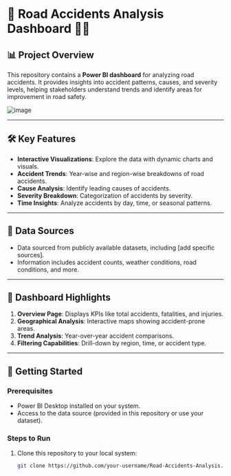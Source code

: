 # 🚦 Road Accidents Analysis Dashboard 🚗💥

## 📊 Project Overview  
This repository contains a **Power BI dashboard** for analyzing road accidents. It provides insights into accident patterns, causes, and severity levels, helping stakeholders understand trends and identify areas for improvement in road safety.

![image](https://github.com/user-attachments/assets/18fef81b-816e-492e-854b-ff020897cc63)


---

## 🛠️ Key Features  
- **Interactive Visualizations**: Explore the data with dynamic charts and visuals.  
- **Accident Trends**: Year-wise and region-wise breakdowns of road accidents.  
- **Cause Analysis**: Identify leading causes of accidents.  
- **Severity Breakdown**: Categorization of accidents by severity.  
- **Time Insights**: Analyze accidents by day, time, or seasonal patterns.

---

## 📂 Data Sources  
- Data sourced from publicly available datasets, including [add specific sources].  
- Information includes accident counts, weather conditions, road conditions, and more.  

---

## 🎨 Dashboard Highlights  
1. **Overview Page**: Displays KPIs like total accidents, fatalities, and injuries.  
2. **Geographical Analysis**: Interactive maps showing accident-prone areas.  
3. **Trend Analysis**: Year-over-year accident comparisons.  
4. **Filtering Capabilities**: Drill-down by region, time, or accident type.

---

## 🚀 Getting Started  

### Prerequisites  
- Power BI Desktop installed on your system.  
- Access to the data source (provided in this repository or use your dataset).

### Steps to Run  
1. Clone this repository to your local system:  
   ```bash
   git clone https://github.com/your-username/Road-Accidents-Analysis.git
